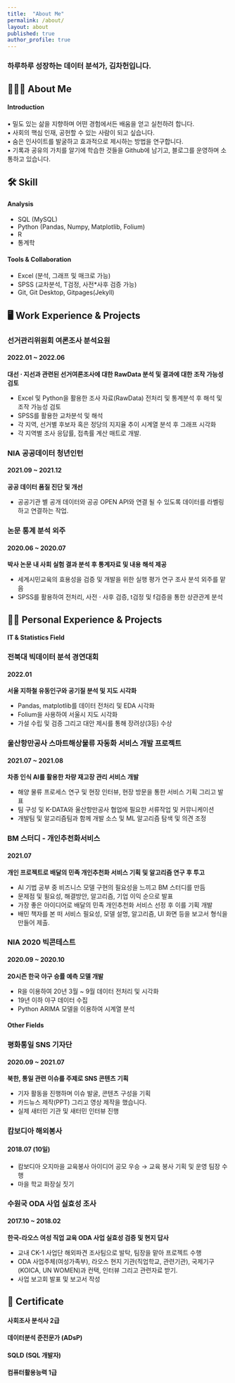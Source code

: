 ```yaml
---
title:  "About Me"
permalink: /about/
layout: about
published: true
author_profile: true
---
```


### 하루하루 성장하는 데이터 분석가, 김차헌입니다.

## 👨🏻‍🔧 About Me

#### **Introduction**

▪ 밀도 있는 삶을 지향하며 어떤 경험에서든 배움을 얻고 실천하려 합니다.  
▪ 사회의 핵심 인재, 공헌할 수 있는 사람이 되고 싶습니다.  
▪ 숨은 인사이트를 발굴하고 효과적으로 제시하는 방법을 연구합니다.  
▪ 기록과 공유의 가치를 알기에 학습한 것들을 Github에 남기고, 블로그를 운영하며 소통하고 있습니다.   

## 🛠 Skill

#### Analysis

- SQL (MySQL)
- Python (Pandas, Numpy, Matplotlib, Folium)
- R 
- 통계학 

#### Tools & Collaboration

- Excel (분석, 그래프 및 매크로 가능)
- SPSS (교차분석, T검정, 사전*사후 검증 가능)
- Git, Git Desktop, Gitpages(Jekyll)

## 🖥 Work Experience & Projects

### 선거관리위원회 여론조사 분석요원
#### 2022.01 ~ 2022.06

**대선 $\cdot$ 지선과 관련된 선거여론조사에 대한 RawData 분석 및 결과에 대한 조작 가능성 검토**

- Excel 및 Python을 활용한 조사 자료(RawData) 전처리 및 통계분석 후 해석 및 조작 가능성 검토 
- SPSS를 활용한 교차분석 및 해석
- 각 지역, 선거별 후보자 혹은 정당의 지지율 추이 시계열 분석 후 그래프 시각화
- 각 지역별 조사 응답률, 접촉률 계산 매트로 개발. 

### NIA 공공데이터 청년인턴 
#### 2021.09 ~ 2021.12

**공공 데이터 품질 진단 및 개선**

- 공공기관 별 공개 데이터와 공공 OPEN API와 연결 될 수 있도록 데이터를 라벨링하고 연결하는 작업. 

### 논문 통계 분석 외주
#### 2020.06 ~ 2020.07 

**박사 논문 내 사회 실험 결과 분석 후 통계자료 및 내용 해석 제공**

- 세계시민교육의 효용성을 검증 및 개발을 위한 실행 평가 연구 조사 분석 외주를 맡음
- SPSS를 활용하여 전처리, 사전 $\cdot$ 사후 검증, t검정 및 f검증을 통한 상관관계 분석

## 🧗🏻 Personal Experience & Projects

#### IT & Statistics Field

### 전북대 빅데이터 분석 경연대회 
#### 2022.01

**서울 지하철 유동인구와 공기질 분석 및 지도 시각화**

- Pandas, matplotlib를 데이터 전처리 및 EDA 시각화
- Folium을 사용하여 서울시 지도 시각화 
- 가설 수립 및 검증 그리고 대안 제시를 통해 장려상(3등) 수상

### 울산항만공사 스마트해상물류 자동화 서비스 개발 프로젝트
#### 2021.07 ~ 2021.08

**차종 인식 AI를 활용한 차량 재고장 관리 서비스 개발**

- 해양 물류 프로세스 연구 및 현장 인터뷰, 현장 방문을 통한 서비스 기획 그리고 발표
- 팀 구성 및 K-DATA와 울산항만공사 협업에 필요한 서류작업 및 커뮤니케이션
- 개발팀 및 알고리즘팀과 함께 개발 소스 및 ML 알고리즘 탐색 및 의견 조정

### BM 스터디 - 개인추천화서비스 
#### 2021.07

**개인 프로젝트로 배달의 민족 개인추천화 서비스 기획 및 알고리즘 연구 후 투고**

- AI 기법 공부 중 비즈니스 모델 구현의 필요성을 느끼고 BM 스터디를 만듬
- 문제점 및 필요성, 해결방안, 알고리즘, 기업 이익 순으로 발표
- 가장 좋은 아이디어로 배달의 민족 개인추천화 서비스 선정 후 이를 기획 개발
- 배민 책자를 본 떠 서비스 필요성, 모델 설명, 알고리즘, UI 화면 등을 보고서 형식을 만들어 제출. 

### NIA 2020 빅콘테스트 
#### 2020.09 ~ 2020.10

**20시즌 한국 야구 승률 예측 모델 개발**

- R을 이용하여 20년 3월 ~ 9월 데이터 전처리 및 시각화 
- 19년 이하 야구 데이터 수집
- Python ARIMA 모델을 이용하여 시계열 분석 

#### Other Fields

### 평화통일 SNS 기자단
#### 2020.09 ~ 2021.07

**북한, 통일 관련 이슈를 주제로 SNS 콘텐츠 기획**

- 기자 활동을 진행하며 이슈 발굴, 콘텐츠 구성을 기획
- 카드뉴스 제작(PPT) 그리고 영상 제작을 했습니다. 
- 실제 새터민 기관 및 새터민 인터뷰 진행

### 캄보디아 해외봉사 
#### 2018.07 (10일)

- 캄보디아 오지마을 교육봉사 아이디어 공모 우승 $\to$ 교육 봉사 기획 및 운영 팀장 수행
- 마을 학교 화장실 짓기 

### 수원국 ODA 사업 실효성 조사 
#### 2017.10 ~ 2018.02 

**한국-라오스 여성 직업 교육 ODA 사업 실효성 검증 및 현지 답사**

- 교내 CK-1 사업단 해외파견 조사팀으로 발탁, 팀장을 맡아 프로젝트 수행
- ODA 사업주체(여성가족부), 라오스 현지 기관(직업학교, 관련기관), 국제기구(KOICA, UN WOMEN)과 컨택, 인터뷰 그리고 관련자료 받기. 
- 사업 보고회 발표 및 보고서 작성

## 📜 Certificate 

#### 사회조사 분석사 2급 

#### 데이터분석 준전문가 (ADsP)

#### SQLD (SQL 개발자)

#### 컴퓨터활용능력 1급